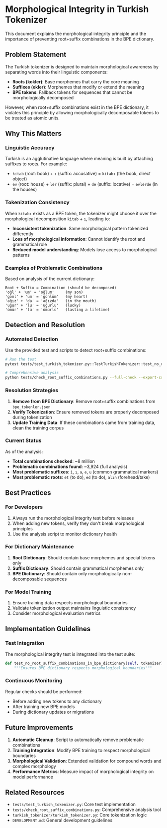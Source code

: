 # Morphological Integrity in Turkish Tokenizer

This document explains the morphological integrity principle and the importance of preventing root+suffix combinations in the BPE dictionary.

## Problem Statement

The Turkish tokenizer is designed to maintain morphological awareness by separating words into their linguistic components:
- **Roots (kokler)**: Base morphemes that carry the core meaning
- **Suffixes (ekler)**: Morphemes that modify or extend the meaning
- **BPE tokens**: Fallback tokens for sequences that cannot be morphologically decomposed

However, when root+suffix combinations exist in the BPE dictionary, it violates this principle by allowing morphologically decomposable tokens to be treated as atomic units.

## Why This Matters

### Linguistic Accuracy
Turkish is an agglutinative language where meaning is built by attaching suffixes to roots. For example:
- `kitab` (root: book) + `ı` (suffix: accusative) = `kitabı` (the book, direct object)
- `ev` (root: house) + `ler` (suffix: plural) + `de` (suffix: locative) = `evlerde` (in the houses)

### Tokenization Consistency
When `kitabı` exists as a BPE token, the tokenizer might choose it over the morphological decomposition `kitab` + `ı`, leading to:
- **Inconsistent tokenization**: Same morphological pattern tokenized differently
- **Loss of morphological information**: Cannot identify the root and grammatical role
- **Reduced model understanding**: Models lose access to morphological patterns

### Examples of Problematic Combinations

Based on analysis of the current dictionary:

```
Root + Suffix = Combination (should be decomposed)
'oğl' + 'um' = 'oğlum'     (my son)
'gönl' + 'üm' = 'gönlüm'   (my heart)  
'ağız' + 'da' = 'ağızda'   (in the mouth)
'uğur' + 'lu' = 'uğurlu'   (lucky)
'ömür' + 'lü' = 'ömürlü'   (lasting a lifetime)
```

## Detection and Resolution

### Automated Detection
Use the provided test and scripts to detect root+suffix combinations:

```bash
# Run the test
pytest tests/test_turkish_tokenizer.py::TestTurkishTokenizer::test_no_root_suffix_combinations_in_bpe_dictionary

# Comprehensive analysis
python tests/check_root_suffix_combinations.py --full-check --export-csv results.csv
```

### Resolution Strategies

1. **Remove from BPE Dictionary**: Remove root+suffix combinations from `bpe_tokenler.json`
2. **Verify Tokenization**: Ensure removed tokens are properly decomposed during tokenization
3. **Update Training Data**: If these combinations came from training data, clean the training corpus

### Current Status

As of the analysis:
- **Total combinations checked**: ~8 million
- **Problematic combinations found**: ~3,924 (full analysis)
- **Most problematic suffixes**: `i`, `ı`, `a`, `e`, `u` (common grammatical markers)
- **Most problematic roots**: `et` (to do), `ed` (to do), `alın` (forehead/take)

## Best Practices

### For Developers
1. Always run the morphological integrity test before releases
2. When adding new tokens, verify they don't break morphological principles
3. Use the analysis script to monitor dictionary health

### For Dictionary Maintenance
1. **Root Dictionary**: Should contain base morphemes and special tokens only
2. **Suffix Dictionary**: Should contain grammatical morphemes only  
3. **BPE Dictionary**: Should contain only morphologically non-decomposable sequences

### For Model Training
1. Ensure training data respects morphological boundaries
2. Validate tokenization output maintains linguistic consistency
3. Consider morphological evaluation metrics

## Implementation Guidelines

### Test Integration
The morphological integrity test is integrated into the test suite:
```python
def test_no_root_suffix_combinations_in_bpe_dictionary(self, tokenizer):
    """Ensures BPE dictionary respects morphological boundaries"""
```

### Continuous Monitoring
Regular checks should be performed:
- Before adding new tokens to any dictionary
- After training new BPE models
- During dictionary updates or migrations

## Future Improvements

1. **Automatic Cleanup**: Script to automatically remove problematic combinations
2. **Training Integration**: Modify BPE training to respect morphological boundaries
3. **Morphological Validation**: Extended validation for compound words and complex morphology
4. **Performance Metrics**: Measure impact of morphological integrity on model performance

## Related Resources

- `tests/test_turkish_tokenizer.py`: Core test implementation
- `tests/check_root_suffix_combinations.py`: Comprehensive analysis tool
- `turkish_tokenizer/turkish_tokenizer.py`: Core tokenization logic
- `DEVELOPMENT.md`: General development guidelines